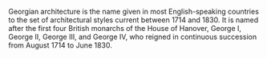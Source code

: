 Georgian architecture is the name given in most English-speaking countries to the set of architectural styles current between 1714 and 1830. It is named after the first four British monarchs of the House of Hanover, George I, George II, George III, and George IV, who reigned in continuous succession from August 1714 to June 1830.